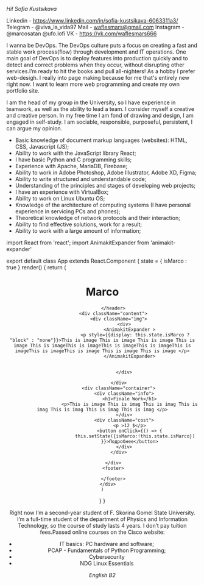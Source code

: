 _Hi!_
*Sofia Kustsikava*


 Linkedin - https://www.linkedin.com/in/sofia-kustsikava-6063311a3/
Telegram - @viva_la_vida97
Mail - waflesmars@gmail.com
Instagram - @marcosatan @ufo.lofi
VK - https://vk.com/waflesmars666

 I wanna be DevOps.
The DevOps culture puts a focus on creating a fast and stable work process(flow) through development and IT operations. One main goal of DevOps is to deploy features into production quickly and to detect and correct problems when they occur, without disrupting other services.I’m ready to hit the books and pull all-nighters!
As a hobby I prefer web-desigh. I really into page making because for me that's entirely new right now. I want to learn more web programming and create my own portfolio site.

I am the head of my group in the University, so I have experience in teamwork, as well as the ability to lead a team. I consider myself a creative and creative person. In my free time I am fond of drawing and design, I am engaged in self-study. I am sociable, responsible, purposeful, persistent, I can argue my opinion.

* Basic knowledge of document markup languages (websites): HTML, CSS, Javascript (JS);
* Ability to work with the JavaScript library React;
* I have basic Python and C programming skills;
* Experience with Apache, MariaDB, Firebase;
* Ability to work in Adobe Photoshop, Adobe Illustrator, Adobe XD, Figma;
* Ability to write structured and understandable code;
* Understanding of the principles and stages of developing web projects;
* I have an experience with VirtualBox;
* Ability to work on Linux Ubuntu OS;
* Knowledge of the architecture of computing systems (I have personal experience in servicing PCs and phones);
* Theoretical knowledge of network protocols and their interaction;
* Ability to find effective solutions, work for a result;
* Ability to work with a large amount of information;

 import React from 'react';
import AnimakitExpander from 'animakit-expander'

export default class App extends React.Component {
  state = {
      isMarco : true
  }
    render() {
    return (
        <div className="main">
            <header>
                <h1>Marco</h1>

            </header>
            <div className="content">
                <div className="img">
                    <div>
                        <AnimakitExpander >
                            <p style={{display: this.state.isMarco ? "block" : "none"}}>This is image This is image This is image This is image This is imageThis is imageThis is imageThis is imageThis is imageThis is imageThis is image This is image This is image </p>
                        </AnimakitExpander>


                    </div>

                </div>
                <div className="container">
                    <div className="info">
                        <h1>Finale Work</h1>
                        <p>This is image This is imag This is imag This is imag This is imag This is imag This is imag </p>
                    </div>
                    <div className="cost">
                        <p >12 $</p>
                        <button onClick={() => {
                            this.setState({isMarco:!this.state.isMarco})
                        }}>Подробнее</button>
                    </div>
                </div>

            </div>
            <footer>

            </footer>
        </div>
    )
  }
}



Right now I’m a second-year student of F. Skorina Gomel State University. I’m a full-time student of the department of Physics and Information Technology, so the course of study lasts 4 years. I don’t pay tuition fees.Passed online courses on the Cisco website:
* IT basics: PC hardware and software;
* PCAP - Fundamentals of Python Programming;
* Cybersecurity
* NDG Linux Essentials

_English B2_
